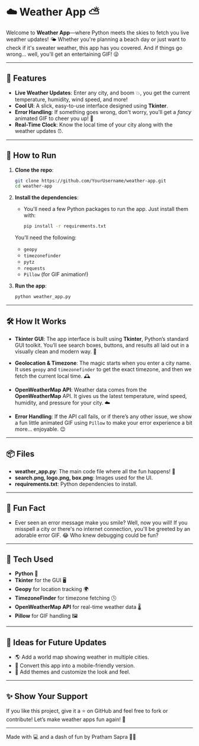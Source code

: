 
# ☁️ Weather App ⛅

Welcome to **Weather App**—where Python meets the skies to fetch you live weather updates! 🌤️ Whether you're planning a beach day or just want to check if it's sweater weather, this app has you covered. And if things go wrong... well, you'll get an entertaining GIF! 😜

---

## 🌟 Features

- **Live Weather Updates**: Enter any city, and boom 💥, you get the current temperature, humidity, wind speed, and more!
- **Cool UI**: A slick, easy-to-use interface designed using **Tkinter**.
- **Error Handling**: If something goes wrong, don't worry, you'll get a *fancy* animated GIF to cheer you up! 🎉
- **Real-Time Clock**: Know the local time of your city along with the weather updates ⏰.

---

## 🚀 How to Run

1. **Clone the repo**:
   ```bash
   git clone https://github.com/YourUsername/weather-app.git
   cd weather-app
   ```

2. **Install the dependencies**:
   - You'll need a few Python packages to run the app. Just install them with:
     ```bash
     pip install -r requirements.txt
     ```
   
   You’ll need the following:
   - `geopy`
   - `timezonefinder`
   - `pytz`
   - `requests`
   - `Pillow` (for GIF animation!)

3. **Run the app**:
   ```bash
   python weather_app.py
   ```

---

## 🛠️ How It Works

- **Tkinter GUI**: The app interface is built using **Tkinter**, Python’s standard GUI toolkit. You’ll see search boxes, buttons, and results all laid out in a visually clean and modern way. 🔲
  
- **Geolocation & Timezone**: The magic starts when you enter a city name. It uses `geopy` and `timezonefinder` to get the exact timezone, and then we fetch the current local time. 🕰️

- **OpenWeatherMap API**: Weather data comes from the **OpenWeatherMap** API. It gives us the latest temperature, wind speed, humidity, and pressure for your city. ☁️

- **Error Handling**: If the API call fails, or if there’s any other issue, we show a fun little animated GIF using `Pillow` to make your error experience a bit more... enjoyable. 😉

---

## 📦 Files

- **weather_app.py**: The main code file where all the fun happens! 🎯
- **search.png, logo.png, box.png**: Images used for the UI.
- **requirements.txt**: Python dependencies to install.
  
---

## 🎉 Fun Fact

- Ever seen an error message make you smile? Well, now you will! If you misspell a city or there's no internet connection, you'll be greeted by an adorable error GIF. 😂 Who knew debugging could be fun?

---

## 🤖 Tech Used

- **Python** 🐍
- **Tkinter** for the GUI 🖥️
- **Geopy** for location tracking 🌍
- **TimezoneFinder** for timezone fetching 🕓
- **OpenWeatherMap API** for real-time weather data 🌡️
- **Pillow** for GIF handling 🖼️

---

## 🧠 Ideas for Future Updates

- 🌎 Add a world map showing weather in multiple cities.
- 📱 Convert this app into a mobile-friendly version.
- 🎨 Add themes and customize the look and feel.
  
---

## ✨ Show Your Support

If you like this project, give it a ⭐ on GitHub and feel free to fork or contribute! Let’s make weather apps fun again! 🙌

---

Made with 💻 and a dash of fun by Pratham Sapra 👨‍💻
